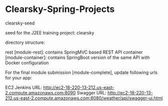 # Clearsky-Spring-Projects

clearsky-seed

seed for the J2EE training project: clearsky

directory structure:

rest [module-rest]: contains SpringMVC based REST API 
container [module-container]: contains SpringBoot version of the same API with Docker configuration

For the final module submission [module-complete], update following urls for your app:

EC2 Jenkins URL: http://ec2-18-220-13-212.us-east-2.compute.amazonaws.com:8090
Swagger URL: http://ec2-18-220-13-212.us-east-2.compute.amazonaws.com:8080/weather/api/swagger-ui.html
